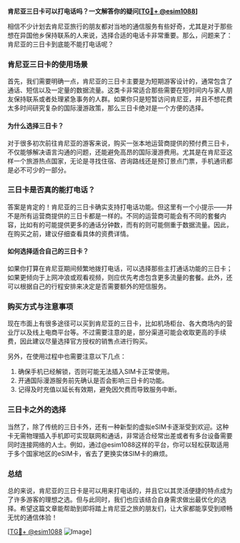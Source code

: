 **肯尼亚三日卡可以打电话吗？一文解答你的疑问[[TG💪+ @esim1088](https://t.me/s/esim1088)]**

相信不少计划去肯尼亚旅行的朋友都对当地的通信服务有些好奇，尤其是对于那些想在异国他乡保持联系的人来说，选择合适的电话卡非常重要。那么，问题来了：肯尼亚的三日卡到底能不能打电话呢？

### 肯尼亚三日卡的使用场景

首先，我们需要明确一点，肯尼亚的三日卡主要是为短期游客设计的，通常包含了通话、短信以及一定量的数据流量。这类卡非常适合那些需要在短时间内与家人朋友保持联系或者处理紧急事务的人群。如果你只是短暂访问肯尼亚，并且不想花费太多时间研究复杂的国际漫游政策，那么三日卡绝对是一个方便的选择。

#### 为什么选择三日卡？
对于很多初次前往肯尼亚的游客来说，购买一张本地运营商提供的预付费三日卡，不仅能够解决语言沟通的问题，还能避免高昂的国际漫游费用。尤其是在肯尼亚这样一个旅游热点国家，无论是寻找住宿、咨询路线还是预订景点门票，手机通讯都是必不可少的一部分。

### 三日卡是否真的能打电话？

答案是肯定的！肯尼亚的三日卡确实支持打电话功能。但这里有一个小提示——并不是所有运营商提供的三日卡都是一样的。不同的运营商可能会有不同的套餐内容，比如有的可能提供更多的通话分钟数，而有的则可能侧重于数据流量。因此，在购买之前，建议仔细查看具体的资费详情。

#### 如何选择适合自己的三日卡？
如果你打算在肯尼亚期间频繁地拨打电话，可以选择那些主打通话功能的三日卡；如果更倾向于上网冲浪或观看视频，则应优先考虑包含更多流量的套餐。此外，还可以根据自己的行程安排来决定是否需要额外的短信服务。

### 购买方式与注意事项

现在市面上有很多途径可以买到肯尼亚的三日卡，比如机场柜台、各大商场内的营业厅以及线上电商平台等。不过需要注意的是，部分渠道可能会收取更高的手续费，因此建议尽量选择官方授权的销售点进行购买。

另外，在使用过程中也需要注意以下几点：
1. 确保手机已经解锁，否则可能无法插入SIM卡正常使用。
2. 开通国际漫游服务前先确认是否会影响三日卡的功能。
3. 记得及时充值以延长有效期，避免因欠费而导致服务中断。

### 三日卡之外的选择

当然了，除了传统的三日卡外，还有一种新型的虚拟eSIM卡逐渐受到欢迎。这种卡无需物理插入手机即可实现联网和通话，非常适合经常出差或者有多台设备需要同时连接网络的人士。例如，通过@esim1088这样的平台，你可以轻松获取适用于多个国家地区的eSIM卡，省去了更换实体SIM卡的麻烦。

### 总结

总的来说，肯尼亚的三日卡是可以用来打电话的，并且它以其灵活便捷的特点成为了许多游客的理想之选。但与此同时，我们也应该结合自身需求做出最优化的选择。希望这篇文章能帮助到即将踏上肯尼亚之旅的朋友们，让大家都能享受到顺畅无忧的通信体验！

[[TG💪+ @esim1088](https://t.me/s/esim1088) ![Image](https://i.postimg.cc/4NQfJmqS/Snipaste-2025-05-13-00-14-12.png)]